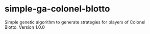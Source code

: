 # simple-ga-colonel-blotto
Simple genetic algorithm to generate strategies for players of Colonel Blotto.
Version 1.0.0